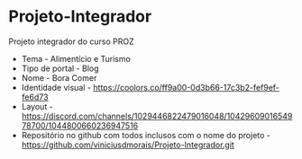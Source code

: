 # Projeto-Integrador
Projeto integrador do curso PROZ

* Tema - Alimentício e Turismo
* Tipo de portal - Blog
* Nome -  Bora Comer
* Identidade visual - https://coolors.co/ff9a00-0d3b66-17c3b2-fef9ef-fe6d73
* Layout - https://discord.com/channels/1029446822479016048/1042960901654978700/1044800660236947516
* Repositório no github com todos inclusos com o nome do projeto - https://github.com/viniciusdmorais/Projeto-Integrador.git
